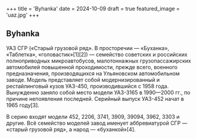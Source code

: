 +++
title = 'Byhanka'
date = 2024-10-09
draft = true
featured_image = 'uaz.jpg'
+++
## Byhanka

УАЗ СГР («Старый грузовой ряд». В просторечии — «Буханка», «Таблетка», «головастик»[1][2]) — семейство советских и российских полноприводных микроавтобусов, малотоннажных грузопассажирских автомобилей повышенной проходимости, прежде всего, военного предназначения, производящихся на Ульяновском автомобильном заводе. Модель представляет собой модернизированный и рестайлинговый кузов УАЗ-450, производившийся с 1958 года. Вынужденно заняло собой место модели УАЗ-3165 в 1990—2000 гг., по причине непоявления последней. Серийный выпуск УАЗ-452 начат в 1965 году[3].

В серию входят модели 452, 2206, 3741, 3909, 39094, 3962, 3303 и другие. Всё семейство моделей завод именует аббревиатурой СГР — «старый грузовой ряд», а народ — «буханкой»[4].